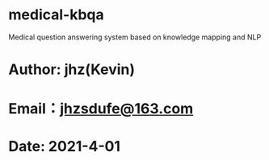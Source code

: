 # medical-kbqa
Medical question answering system based on knowledge mapping and NLP

# Author: jhz(Kevin)
# Email：jhzsdufe@163.com
# Date: 2021-4-01
